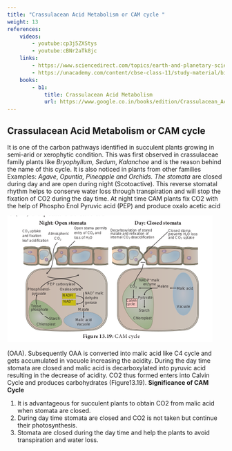 ```yaml
---
title: "Crassulacean Acid Metabolism or CAM cycle "
weight: 13
references:
    videos:
        - youtube:cp3j5ZXStys
        - youtube:cBNr2aTk8jc
    links:
        - https://www.sciencedirect.com/topics/earth-and-planetary-sciences/crassulacean-acid-metabolism
        - https://unacademy.com/content/cbse-class-11/study-material/biology/cam-crassulacean-acid-metabolism/
    books:
        - b1:
            title: Crassulacean Acid Metabolism
            url: https://www.google.co.in/books/edition/Crassulacean_Acid_Metabolism/rFnoCAAAQBAJ?hl=en&gbpv=0
---
```


## Crassulacean Acid Metabolism or CAM cycle

It is one of the carbon pathways identified in succulent plants growing in semi-arid or xerophytic condition. This was first observed in crassulaceae family plants like _Bryophyllum_, _Sedum_, _Kalanchoe_ and is the reason behind the name of this cycle. It is also noticed in plants from other families Examples: _Agave_, _Opuntia, Pineapple and Orchids. The stomata_ are closed during day and are open during night (Scotoactive). This reverse stomatal rhythm helps to conserve water loss through transpiration and will stop the fixation of CO2 during the day time. At night time CAM plants fix CO2 with the help of Phospho Enol Pyruvic acid (PEP) and produce oxalo acetic acid

![Alt text](image.png)

(OAA). Subsequently OAA is converted into malic acid like C4 cycle and gets accumulated in vacuole increasing the acidity. During the day time stomata are closed and malic acid is decarboxylated into pyruvic acid resulting in the decrease of acidity. CO2 thus formed enters into Calvin Cycle and produces carbohydrates (Figure13.19).
**Significance of CAM Cycle**

1. It is advantageous for succulent plants to
   obtain CO2 from malic acid when stomata are closed.
2. During day time stomata are closed and CO2 is not taken but continue their photosynthesis.
3. Stomata are closed during the day time and help the plants to avoid transpiration and water loss.
